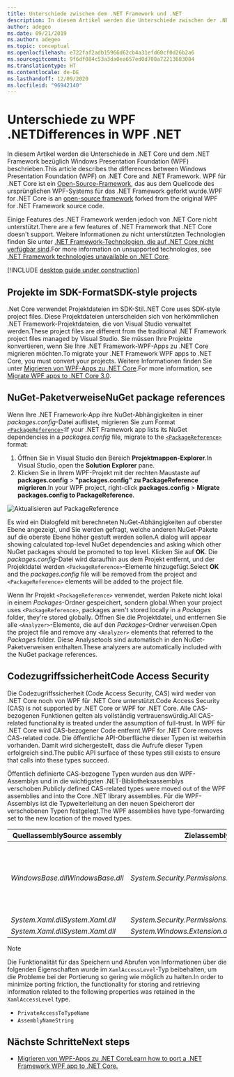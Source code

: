 ```yaml
---
title: Unterschiede zwischen dem .NET Framework und .NET
description: In diesem Artikel werden die Unterschiede zwischen der .NET Framework-Implementierung von Windows Presentation Foundation (WPF) und .NET WPF beschrieben. Beim Migrieren einer App sollten Sie diese Inkompatibilitäten berücksichtigen.
author: adegeo
ms.date: 09/21/2019
ms.author: adegeo
ms.topic: conceptual
ms.openlocfilehash: e722faf2adb15966d62cb4a31efd60cf0d26b2a6
ms.sourcegitcommit: 9f6df084c53a3da0ea657ed0d708a72213683084
ms.translationtype: HT
ms.contentlocale: de-DE
ms.lasthandoff: 12/09/2020
ms.locfileid: "96942140"
---
```

# <a name="differences-in-wpf-net"></a><span data-ttu-id="99e8e-104">Unterschiede zu WPF .NET</span><span class="sxs-lookup"><span data-stu-id="99e8e-104">Differences in WPF .NET</span></span>

<span data-ttu-id="99e8e-105">In diesem Artikel werden die Unterschiede in .NET Core und dem .NET Framework bezüglich Windows Presentation Foundation (WPF) beschrieben.</span><span class="sxs-lookup"><span data-stu-id="99e8e-105">This article describes the differences between Windows Presentation Foundation (WPF) on .NET Core and .NET Framework.</span></span> <span data-ttu-id="99e8e-106">WPF für .NET Core ist ein [Open-Source-Framework](https://github.com/dotnet/wpf), das aus dem Quellcode des ursprünglichen WPF-Systems für das .NET Framework geforkt wurde.</span><span class="sxs-lookup"><span data-stu-id="99e8e-106">WPF for .NET Core is an [open-source framework](https://github.com/dotnet/wpf) forked from the original WPF for .NET Framework source code.</span></span>

<span data-ttu-id="99e8e-107">Einige Features des .NET Framework werden jedoch von .NET Core nicht unterstützt.</span><span class="sxs-lookup"><span data-stu-id="99e8e-107">There are a few features of .NET Framework that .NET Core doesn't support.</span></span> <span data-ttu-id="99e8e-108">Weitere Informationen zu nicht unterstützten Technologien finden Sie unter [.NET Framework-Technologien, die auf .NET Core nicht verfügbar sind](/dotnet/core/porting/net-framework-tech-unavailable).</span><span class="sxs-lookup"><span data-stu-id="99e8e-108">For more information on unsupported technologies, see [.NET Framework technologies unavailable on .NET Core](/dotnet/core/porting/net-framework-tech-unavailable).</span></span>

[!INCLUDE [desktop guide under construction](../../includes/desktop-guide-preview-note.md)]

## <a name="sdk-style-projects"></a><span data-ttu-id="99e8e-109">Projekte im SDK-Format</span><span class="sxs-lookup"><span data-stu-id="99e8e-109">SDK-style projects</span></span>

<span data-ttu-id="99e8e-110">.Net Core verwendet Projektdateien im SDK-Stil.</span><span class="sxs-lookup"><span data-stu-id="99e8e-110">.NET Core uses SDK-style project files.</span></span> <span data-ttu-id="99e8e-111">Diese Projektdateien unterscheiden sich von herkömmlichen .NET Framework-Projektdateien, die von Visual Studio verwaltet werden.</span><span class="sxs-lookup"><span data-stu-id="99e8e-111">These project files are different from the traditional .NET Framework project files managed by Visual Studio.</span></span> <span data-ttu-id="99e8e-112">Sie müssen Ihre Projekte konvertieren, wenn Sie Ihre .NET Framework-WPF-Apps zu .NET Core migrieren möchten.</span><span class="sxs-lookup"><span data-stu-id="99e8e-112">To migrate your .NET Framework WPF apps to .NET Core, you must convert your projects.</span></span> <span data-ttu-id="99e8e-113">Weitere Informationen finden Sie unter [Migrieren von WPF-Apps zu .NET Core](convert-project-from-net-framework.md).</span><span class="sxs-lookup"><span data-stu-id="99e8e-113">For more information, see [Migrate WPF apps to .NET Core 3.0](convert-project-from-net-framework.md).</span></span>

## <a name="nuget-package-references"></a><span data-ttu-id="99e8e-114">NuGet-Paketverweise</span><span class="sxs-lookup"><span data-stu-id="99e8e-114">NuGet package references</span></span>

<span data-ttu-id="99e8e-115">Wenn Ihre .NET Framework-App ihre NuGet-Abhängigkeiten in einer *packages.config*-Datei auflistet, migrieren Sie zum Format [`<PackageReference>`](/nuget/consume-packages/package-references-in-project-files):</span><span class="sxs-lookup"><span data-stu-id="99e8e-115">If your .NET Framework app lists its NuGet dependencies in a *packages.config* file, migrate to the [`<PackageReference>`](/nuget/consume-packages/package-references-in-project-files) format:</span></span>

1. <span data-ttu-id="99e8e-116">Öffnen Sie in Visual Studio den Bereich **Projektmappen-Explorer**.</span><span class="sxs-lookup"><span data-stu-id="99e8e-116">In Visual Studio, open the **Solution Explorer** pane.</span></span>
1. <span data-ttu-id="99e8e-117">Klicken Sie in Ihrem WPF-Projekt mit der rechten Maustaste auf **packages.config** >  **"packages.config" zu PackageReference migrieren**.</span><span class="sxs-lookup"><span data-stu-id="99e8e-117">In your WPF project, right-click **packages.config** > **Migrate packages.config to PackageReference**.</span></span>

![Aktualisieren auf PackageReference](media/differences-from-net-framework/package-reference-migration.png)

<span data-ttu-id="99e8e-119">Es wird ein Dialogfeld mit berechneten NuGet-Abhängigkeiten auf oberster Ebene angezeigt, und Sie werden gefragt, welche anderen NuGet-Pakete auf die oberste Ebene höher gestuft werden sollen.</span><span class="sxs-lookup"><span data-stu-id="99e8e-119">A dialog will appear showing calculated top-level NuGet dependencies and asking which other NuGet packages should be promoted to top level.</span></span> <span data-ttu-id="99e8e-120">Klicken Sie auf **OK**. Die *packages.config*-Datei wird daraufhin aus dem Projekt entfernt, und der Projektdatei werden `<PackageReference>`-Elemente hinzugefügt.</span><span class="sxs-lookup"><span data-stu-id="99e8e-120">Select **OK** and the *packages.config* file will be removed from the project and `<PackageReference>` elements will be added to the project file.</span></span>

<span data-ttu-id="99e8e-121">Wenn Ihr Projekt `<PackageReference>` verwendet, werden Pakete nicht lokal in einem *Packages*-Ordner gespeichert, sondern global.</span><span class="sxs-lookup"><span data-stu-id="99e8e-121">When your project uses `<PackageReference>`, packages aren't stored locally in a *Packages* folder, they're stored globally.</span></span> <span data-ttu-id="99e8e-122">Öffnen Sie die Projektdatei, und entfernen Sie alle `<Analyzer>`-Elemente, die auf den *Packages*-Ordner verweisen.</span><span class="sxs-lookup"><span data-stu-id="99e8e-122">Open the project file and remove any `<Analyzer>` elements that referred to the *Packages* folder.</span></span> <span data-ttu-id="99e8e-123">Diese Analysetools sind automatisch in den NuGet-Paketverweisen enthalten.</span><span class="sxs-lookup"><span data-stu-id="99e8e-123">These analyzers are automatically included with the NuGet package references.</span></span>

## <a name="code-access-security"></a><span data-ttu-id="99e8e-124">Codezugriffssicherheit</span><span class="sxs-lookup"><span data-stu-id="99e8e-124">Code Access Security</span></span>

<span data-ttu-id="99e8e-125">Die Codezugriffssicherheit (Code Access Security, CAS) wird weder von .NET Core noch von WPF für .NET Core unterstützt.</span><span class="sxs-lookup"><span data-stu-id="99e8e-125">Code Access Security (CAS) is not supported by .NET Core or WPF for .NET Core.</span></span> <span data-ttu-id="99e8e-126">Alle CAS-bezogenen Funktionen gelten als vollständig vertrauenswürdig.</span><span class="sxs-lookup"><span data-stu-id="99e8e-126">All CAS-related functionality is treated under the assumption of full-trust.</span></span> <span data-ttu-id="99e8e-127">In WPF für .NET Core wird CAS-bezogener Code entfernt.</span><span class="sxs-lookup"><span data-stu-id="99e8e-127">WPF for .NET Core removes CAS-related code.</span></span> <span data-ttu-id="99e8e-128">Die öffentliche API-Oberfläche dieser Typen ist weiterhin vorhanden. Damit wird sichergestellt, dass die Aufrufe dieser Typen erfolgreich sind.</span><span class="sxs-lookup"><span data-stu-id="99e8e-128">The public API surface of these types still exists to ensure that calls into these types succeed.</span></span>

<span data-ttu-id="99e8e-129">Öffentlich definierte CAS-bezogene Typen wurden aus den WPF-Assemblys und in die wichtigsten .NET-Bibliotheksassemblys verschoben.</span><span class="sxs-lookup"><span data-stu-id="99e8e-129">Publicly defined CAS-related types were moved out of the WPF assemblies and into the Core .NET library assemblies.</span></span> <span data-ttu-id="99e8e-130">Für die WPF-Assemblys ist die Typweiterleitung an den neuen Speicherort der verschobenen Typen festgelegt.</span><span class="sxs-lookup"><span data-stu-id="99e8e-130">The WPF assemblies have type-forwarding set to the new location of the moved types.</span></span>

| <span data-ttu-id="99e8e-131">Quellassembly</span><span class="sxs-lookup"><span data-stu-id="99e8e-131">Source assembly</span></span> | <span data-ttu-id="99e8e-132">Zielassembly</span><span class="sxs-lookup"><span data-stu-id="99e8e-132">Target assembly</span></span> | <span data-ttu-id="99e8e-133">Typ</span><span class="sxs-lookup"><span data-stu-id="99e8e-133">Type</span></span>                |
| --------------- | --------------- | ------------------- |
| <span data-ttu-id="99e8e-134">*WindowsBase.dll*</span><span class="sxs-lookup"><span data-stu-id="99e8e-134">*WindowsBase.dll*</span></span> | <span data-ttu-id="99e8e-135">*System.Security.Permissions.dll*</span><span class="sxs-lookup"><span data-stu-id="99e8e-135">*System.Security.Permissions.dll*</span></span> | <xref:System.Security.Permissions.MediaPermission> <br /> <xref:System.Security.Permissions.MediaPermissionAttribute> <br /> <xref:System.Security.Permissions.MediaPermissionAudio> <br /> <xref:System.Security.Permissions.MediaPermissionImage> <br /> <xref:System.Security.Permissions.MediaPermissionVideo> <br /> <xref:System.Security.Permissions.WebBrowserPermission> <br /> <xref:System.Security.Permissions.WebBrowserPermissionAttribute> <br /> <xref:System.Security.Permissions.WebBrowserPermissionLevel> |
| <span data-ttu-id="99e8e-136">*System.Xaml.dll*</span><span class="sxs-lookup"><span data-stu-id="99e8e-136">*System.Xaml.dll*</span></span> | <span data-ttu-id="99e8e-137">*System.Security.Permissions.dll*</span><span class="sxs-lookup"><span data-stu-id="99e8e-137">*System.Security.Permissions.dll*</span></span> | <xref:System.Xaml.Permissions.XamlLoadPermission> |
| <span data-ttu-id="99e8e-138">*System.Xaml.dll*</span><span class="sxs-lookup"><span data-stu-id="99e8e-138">*System.Xaml.dll*</span></span> | <span data-ttu-id="99e8e-139">*System.Windows.Extension.dll*</span><span class="sxs-lookup"><span data-stu-id="99e8e-139">*System.Windows.Extension.dll*</span></span>    | <xref:System.Xaml.Permissions.XamlAccessLevel><br/> |

> [!NOTE]
> <span data-ttu-id="99e8e-140">Die Funktionalität für das Speichern und Abrufen von Informationen über die folgenden Eigenschaften wurde im `XamlAccessLevel`-Typ beibehalten, um die Probleme bei der Portierung so gering wie möglich zu halten.</span><span class="sxs-lookup"><span data-stu-id="99e8e-140">In order to minimize porting friction, the functionality for storing and retrieving information related to the following properties was retained in the `XamlAccessLevel` type.</span></span>
>
> - `PrivateAccessToTypeName`
> - `AssemblyNameString`

## <a name="next-steps"></a><span data-ttu-id="99e8e-141">Nächste Schritte</span><span class="sxs-lookup"><span data-stu-id="99e8e-141">Next steps</span></span>

- [<span data-ttu-id="99e8e-142">Migrieren von WPF-Apps zu .NET Core</span><span class="sxs-lookup"><span data-stu-id="99e8e-142">Learn how to port a .NET Framework WPF app to .NET Core.</span></span>](convert-project-from-net-framework.md)

